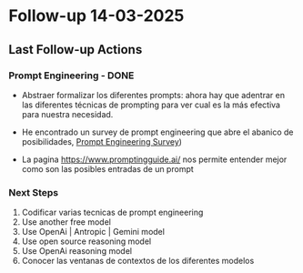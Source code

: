 # Follow-up 14-03-2025

## Last Follow-up Actions

### Prompt Engineering - DONE
- Abstraer formalizar los diferentes prompts: ahora hay que adentrar en las diferentes técnicas de prompting para ver cual es la más efectiva para nuestra necesidad.

- He encontrado un survey de prompt engineering que abre el abanico de posibilidades, [Prompt Engineering Survey](https://github.com/federicoperezmarina/101_phd/tree/main/papers/2402.07927))

- La pagina https://www.promptingguide.ai/ nos permite entender mejor como son las posibles entradas de un prompt

### Next Steps
1. Codificar varias tecnicas de prompt engineering 
2. Use another free model
3. Use OpenAi | Antropic | Gemini model
4. Use open source reasoning model
5. Use OpenAi reasoning model
6. Conocer las ventanas de contextos de los diferentes modelos